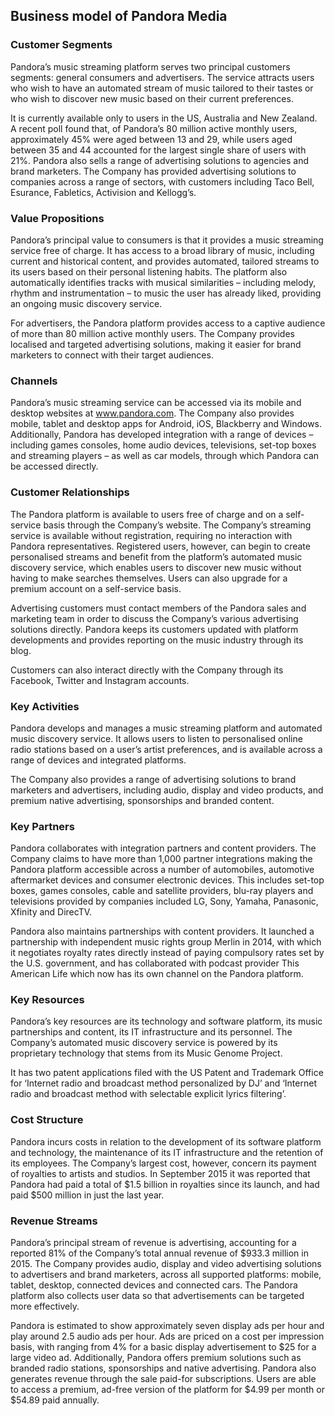 Business model of Pandora Media
-------------------------------

 ### Customer Segments

 Pandora’s music streaming platform serves two principal customers segments: general consumers and advertisers. The service attracts users who wish to have an automated stream of music tailored to their tastes or who wish to discover new music based on their current preferences.

 It is currently available only to users in the US, Australia and New Zealand. A recent poll found that, of Pandora’s 80 million active monthly users, approximately 45% were aged between 13 and 29, while users aged between 35 and 44 accounted for the largest single share of users with 21%. Pandora also sells a range of advertising solutions to agencies and brand marketers. The Company has provided advertising solutions to companies across a range of sectors, with customers including Taco Bell, Esurance, Fabletics, Activision and Kellogg’s.

 ### Value Propositions

 Pandora’s principal value to consumers is that it provides a music streaming service free of charge. It has access to a broad library of music, including current and historical content, and provides automated, tailored streams to its users based on their personal listening habits. The platform also automatically identifies tracks with musical similarities – including melody, rhythm and instrumentation – to music the user has already liked, providing an ongoing music discovery service.

 For advertisers, the Pandora platform provides access to a captive audience of more than 80 million active monthly users. The Company provides localised and targeted advertising solutions, making it easier for brand marketers to connect with their target audiences.

 ### Channels

 Pandora’s music streaming service can be accessed via its mobile and desktop websites at www.pandora.com. The Company also provides mobile, tablet and desktop apps for Android, iOS, Blackberry and Windows. Additionally, Pandora has developed integration with a range of devices – including games consoles, home audio devices, televisions, set-top boxes and streaming players – as well as car models, through which Pandora can be accessed directly.

 ### Customer Relationships

 The Pandora platform is available to users free of charge and on a self-service basis through the Company’s website. The Company’s streaming service is available without registration, requiring no interaction with Pandora representatives. Registered users, however, can begin to create personalised streams and benefit from the platform’s automated music discovery service, which enables users to discover new music without having to make searches themselves. Users can also upgrade for a premium account on a self-service basis.

 Advertising customers must contact members of the Pandora sales and marketing team in order to discuss the Company’s various advertising solutions directly. Pandora keeps its customers updated with platform developments and provides reporting on the music industry through its blog.

 Customers can also interact directly with the Company through its Facebook, Twitter and Instagram accounts.

 ### Key Activities

 Pandora develops and manages a music streaming platform and automated music discovery service. It allows users to listen to personalised online radio stations based on a user’s artist preferences, and is available across a range of devices and integrated platforms.

 The Company also provides a range of advertising solutions to brand marketers and advertisers, including audio, display and video products, and premium native advertising, sponsorships and branded content.

 ### Key Partners

 Pandora collaborates with integration partners and content providers. The Company claims to have more than 1,000 partner integrations making the Pandora platform accessible across a number of automobiles, automotive aftermarket devices and consumer electronic devices. This includes set-top boxes, games consoles, cable and satellite providers, blu-ray players and televisions provided by companies included LG, Sony, Yamaha, Panasonic, Xfinity and DirecTV.

 Pandora also maintains partnerships with content providers. It launched a partnership with independent music rights group Merlin in 2014, with which it negotiates royalty rates directly instead of paying compulsory rates set by the U.S. government, and has collaborated with podcast provider This American Life which now has its own channel on the Pandora platform.

 ### Key Resources

 Pandora’s key resources are its technology and software platform, its music partnerships and content, its IT infrastructure and its personnel. The Company’s automated music discovery service is powered by its proprietary technology that stems from its Music Genome Project.

 It has two patent applications filed with the US Patent and Trademark Office for ‘Internet radio and broadcast method personalized by DJ’ and ‘Internet radio and broadcast method with selectable explicit lyrics filtering’.

 ### Cost Structure

 Pandora incurs costs in relation to the development of its software platform and technology, the maintenance of its IT infrastructure and the retention of its employees. The Company’s largest cost, however, concern its payment of royalties to artists and studios. In September 2015 it was reported that Pandora had paid a total of $1.5 billion in royalties since its launch, and had paid $500 million in just the last year.

 ### Revenue Streams

 Pandora’s principal stream of revenue is advertising, accounting for a reported 81% of the Company’s total annual revenue of $933.3 million in 2015. The Company provides audio, display and video advertising solutions to advertisers and brand marketers, across all supported platforms: mobile, tablet, desktop, connected devices and connected cars. The Pandora platform also collects user data so that advertisements can be targeted more effectively.

 Pandora is estimated to show approximately seven display ads per hour and play around 2.5 audio ads per hour. Ads are priced on a cost per impression basis, with ranging from 4% for a basic display advertisement to $25 for a large video ad. Additionally, Pandora offers premium solutions such as branded radio stations, sponsorships and native advertising. Pandora also generates revenue through the sale paid-for subscriptions. Users are able to access a premium, ad-free version of the platform for $4.99 per month or $54.89 paid annually.